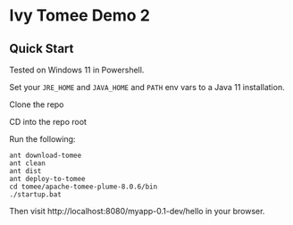 # Ivy Tomee Demo 2

## Quick Start

Tested on Windows 11 in Powershell.

Set your `JRE_HOME` and `JAVA_HOME` and `PATH` env vars to a Java 11 installation.

Clone the repo

CD into the repo root

Run the following:

```
ant download-tomee
ant clean
ant dist
ant deploy-to-tomee
cd tomee/apache-tomee-plume-8.0.6/bin
./startup.bat
```

Then visit http://localhost:8080/myapp-0.1-dev/hello in your browser.
